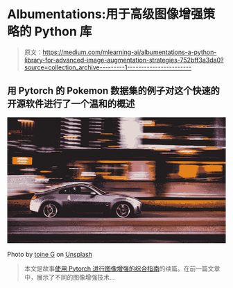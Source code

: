 # Albumentations:用于高级图像增强策略的 Python 库

> 原文：<https://medium.com/mlearning-ai/albumentations-a-python-library-for-advanced-image-augmentation-strategies-752bff3a3da0?source=collection_archive---------1----------------------->

## 用 Pytorch 的 Pokemon 数据集的例子对这个快速的开源软件进行了一个温和的概述

![](img/339ac6f605675bebb40af092b088202e.png)

Photo by [toine G](https://unsplash.com/@laurentmedia) on [Unsplash](https://unsplash.com/photos/iRnUeA04kUY)

> 本文是故事[使用 Pytorch 进行图像增强的综合指南](https://towardsdatascience.com/a-comprehensive-guide-to-image-augmentation-using-pytorch-fb162f2444be?sk=cc387c596e7ecc8d6b78c2e86e845f34)的续篇。在前一篇文章中，展示了不同的图像增强技术…